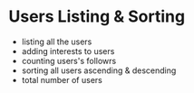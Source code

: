 # Users Listing & Sorting

- listing all the users
- adding interests to users
- counting users's followrs
- sorting all users ascending & descending
- total number of users
